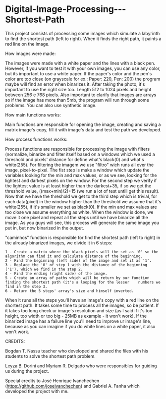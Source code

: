 # Digital-Image-Processing---Shortest-Path
This project consists of processing some images which simulate a labyrinth to find the shortest path (left to right). When it finds the right path, it paints a red line on the image.

How images were made:
  
   The images were made with a white paper and the lines with a black pen. However, if you want to test it with your own images, you can use any color, but its important to use a white paper. If the paper's color and the pen's color are too close (on grayscale for ex.: Paper: 220, Pen: 200) the program maybe will find an error when binarizes it. After taking the photo, it's important to  use the right size too. Length 512 to 1024 pixels and height between 256 e 768 pixels. Also important to clarify that images are arrays so if the image has more than 5mb, the program will run through some problems. You can also use synthetic image.
 
How main functions works:
  
  Main functions are responsible for opening the image, creating and saving a matrix image's copy, fill it with image's data and test the path we developed. 
  
 How process functions works:
 
  Process functions are responsible for processing the image with filters (normalize, binarize and filter itself based on a windows which we used a threshold and pixels' distance for define what's black(0) and what's white(255).
  For filtering the imagem we use "filtro" wich runs all over the image, pixel-to-pixel. The fist step is make a window which update the variables looking for the min and max values, or as we see, looking for the lightest and darkest pixels on the window. For the second step we verify if the lightest value is at least higher than the darkest+35, if so we get the threshold value, ((max+min)/2)+15 (we run a lot of test untill get this result). Now that we have the threshold we get to the third step which is trivial, for each data(pixel) in the window higher than the threshold we assume that it's white(255), if it's smaller we set as black(0). If the min and max values are too close we assume everything as white. When the window is done, we move it one pixel and repeat all the steps until we have binarize all the image. As you guys will see, this process will generate the same image you put in, but now binarized in the output.
  
  "caminhos" function is responsible for find the shortest path (left to right) in the already binarized images, we divide it in 6 steps:
  
    1 - Create a matrix where the black pixels will the set as '0' so the algorithm can find it and calculate distance of the beginning.
    2 - Find the beginning (left side) of the image and set it as '1'.
    3 - Replace the '0' of step 1 with the distance of the beginning ('1'), which we find in the step 2.
    4 - Find the ending (right side) of the image.
    5 - Create an array of paths which will be return by our function finding the shortest path (it's a looping for the lesser    numbers we find in the step 3.
    6 - Return the 5 steps' array's size and himself inverted.
    
  When it runs all the steps you'll have an image's copy with a red line on the shortest path. It takes some time to process all the images, so be patient. If it takes too long check ur image's resolution and size (as I said if it's too height, too width or too big - 25MB as example - it won't work). If the binarized image has a failure line you'll need to improve ur image's line, because as you can imagine if you do white lines on a white paper, it also won't work. 
  

CREDITS: 

   Bogdan T. Nassu teacher who developed and shared the files with his students to solve the shortest path problem. 
  
   Leyza B. Dorini and Myriam R. Delgado who were responsibles for guiding us during the project.
  
   Special credits to José Henrique Ivanchechen (https://github.com/joseivanchechen) and Gabriel A. Fanha which developed the project with me.
